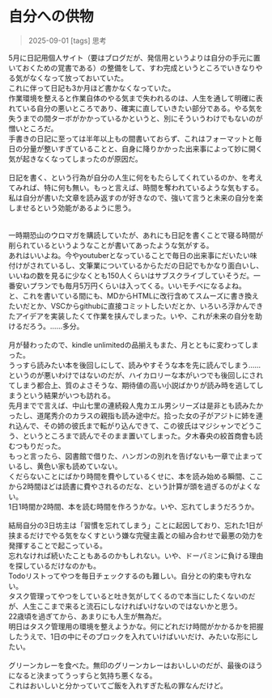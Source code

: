 # 自分への供物
> 2025-09-01
[tags] 思考

5月に日記用個人サイト（要はブログだが、発信用というよりは自分の手元に置いておくための覚書である）の整備をして、すわ完成というところでいきなりやる気がなくなって放っておいていた。<br>
これに伴って日記も3か月ほど書かなくなっていた。<br>
作業環境を整えると作業自体のやる気まで失われるのは、人生を通して明確に表れている自分の悪いところであり、確実に直していきたい部分である。やる気を失うまでの間ターボがかかっているかというと、別にそういうわけでもないのが憎いところだ。<br>
手書きの日記に至っては半年以上もの間書いておらず、これはフォーマットと毎日の分量が整いすぎていることと、自身に降りかかった出来事によって妙に開く気が起きなくなってしまったのが原因だ。
<br><br>
日記を書く、という行為が自分の人生に何をもたらしてくれているのか、を考えてみれば、特に何も無い。もっと言えば、時間を奪われているような気もする。<br>
私は自分が書いた文章を読み返すのが好きなので、強いて言うと未来の自分を楽しませるという効能があるように思う。<br>
<br><br>
一時期恐山のウロマガを購読していたが、あれにも日記を書くことで寝る時間が削られているというようなことが書いてあったような気がする。<br>
あれはいいよね。今やyoutuberとなっていることで毎日の出来事にだいたい味付けがされているし、文筆業についているからただの日記でもかなり面白いし、いいねの数を見るに少なくとも150人くらいはサブスクライブしていそうだ。一番安いプランでも毎月5万円くらいは入ってくる。いいモチベになるよね。<br>
と、これを書いている間にも、MDからHTMLに改行含めてスムーズに書き換えたいだとか、VSCからgithubに直接コミットしたいだとか、いろいろ浮かんできたアイデアを実装したくて作業を挟んでしまった。いや、これが未来の自分を助けるだろう。……多分。
<br><br>
月が替わったので、kindle unlimitedの品揃えもまた、月とともに変わってしまった。<br>
うっすら読みたい本を後回しにして、読みやすそうな本を先に読んでしまう……というのが悪いわけではないのだが、ハイカロリーな本がいつでも後回しにされてしまう都合上、質のよさそうな、期待値の高い小説ばかりが読み時を逃してしまうという結果がいつも訪れる。<br>
先月までで言えば、中山七里の連続殺人鬼カエル男シリーズは是非とも読みたかったし、道尾秀介のカラスの親指も読み途中だ。拾った女の子がアジトに姉を連れ込んで、その姉の彼氏まで転がり込んできて、この彼氏はマジシャンでどうこう、というところまで読んでそのまま置いてしまった。夕木春央の絞首商會も読むつもりだった。<br>
もっと言ったら、図書館で借りた、ハンガンの別れを告げないも一章で止まっているし、黄色い家も読めていない。<br>
くだらないことにばかり時間を費やしているくせに、本を読み始める瞬間、ここから2時間ほどは読書に費やされるのだな、という計算が頭を過ぎるのがよくない。<br>
1日1時間か2時間、本を読む時間を作ろうかな。いや、忘れてしまうだろうか。
<br><br>
結局自分の3日坊主は「習慣を忘れてしまう」ことに起因しており、忘れた1日が挟まるだけでやる気をなくすという嫌な完璧主義との組み合わせで最悪の効力を発揮することで起こっている。<br>
忘れなければ続いたこともあるのかもしれない。いや、ドーパミンに負ける理由を探しているだけなのかも。<br>
Todoリストってやつを毎日チェックするのも難しい。自分との約束も守れない。<br>
タスク管理ってやつをしていると吐き気がしてくるので本当にしたくないのだが、人生ここまで来ると流石にしなければいけないのではないかと思う。<br>
22歳頃を過ぎてから、あまりにも人生が無為だ。<br>
明日はタスク管理用の環境を整えようかな。何にどれだけ時間がかかるかを把握したうえで、1日の中にそのブロックを入れていけばいいだけ、みたいな形にしたい。
<br><br>
グリーンカレーを食べた。無印のグリーンカレーはおいしいのだが、最後のほうになると決まってうっすらと気持ち悪くなる。<br>
これはおいしいと分かっていてご飯を入れすぎた私の罪なんだけど。<br>
